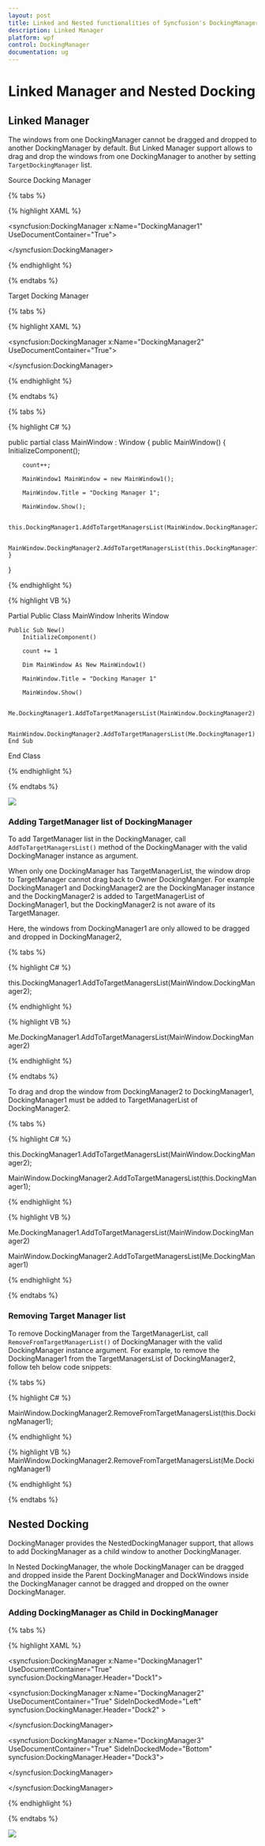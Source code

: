 ```yaml
---
layout: post
title: Linked and Nested functionalities of Syncfusion's DockingManager control for WPF
description: Linked Manager 
platform: wpf
control: DockingManager
documentation: ug
---
```

# Linked Manager and Nested Docking

## Linked Manager

The windows from one DockingManager cannot be dragged and dropped to another DockingManager by default. But Linked Manager support allows to drag and drop the windows from one DockingManager to another by setting `TargetDockingManager` list.

Source Docking Manager

{% tabs %}

{% highlight XAML %}

<syncfusion:DockingManager x:Name="DockingManager1" UseDocumentContainer="True">

<ContentControl syncfusion:DockingManager.State="Document" syncfusion:DockingManager.Header="Window1" />

<ContentControl syncfusion:DockingManager.State="Dock" syncfusion:DockingManager.Header="Window2" />

<ContentControl syncfusion:DockingManager.State="AutoHidden" syncfusion:DockingManager.Header="Window3" />

</syncfusion:DockingManager>


{% endhighlight %}

{% endtabs %}

Target Docking Manager

{% tabs %}

{% highlight XAML %}

<syncfusion:DockingManager x:Name="DockingManager2" UseDocumentContainer="True">

<ContentControl syncfusion:DockingManager.State="Dock" syncfusion:DockingManager.Header="Window1"></ContentControl>

<ContentControl syncfusion:DockingManager.State="Dock" syncfusion:DockingManager.Header="Window2"></ContentControl>

<ContentControl syncfusion:DockingManager.State="AutoHidden" syncfusion:DockingManager.Header="Window3"></ContentControl>

</syncfusion:DockingManager>                   


{% endhighlight %}

{% endtabs %}

{% tabs %}

{% highlight C# %}

public partial class MainWindow : Window
{
    public MainWindow()
	{
		InitializeComponent();

		count++;      

		MainWindow1 MainWindow = new MainWindow1();

		MainWindow.Title = "Docking Manager 1";

		MainWindow.Show();

		this.DockingManager1.AddToTargetManagersList(MainWindow.DockingManager2);

		MainWindow.DockingManager2.AddToTargetManagersList(this.DockingManager1);
	}
}


{% endhighlight %}

{% highlight VB %}

Partial Public Class MainWindow
	Inherits Window

	Public Sub New()
		InitializeComponent()

		count += 1

		Dim MainWindow As New MainWindow1()

		MainWindow.Title = "Docking Manager 1"

		MainWindow.Show()

		Me.DockingManager1.AddToTargetManagersList(MainWindow.DockingManager2)

		MainWindow.DockingManager2.AddToTargetManagersList(Me.DockingManager1)
	End Sub
End Class 

{% endhighlight %}

{% endtabs %}


![](LinkedManager_images/LinkedManager_img1.jpeg)


### Adding TargetManager list of DockingManager

To add TargetManager list in the DockingManager, call `AddToTargetManagersList()` method of the DockingManager with the valid DockingManager instance as argument.

When only one DockingManager has TargetManagerList, the window drop to TargetManager cannot drag back to Owner DockingManger. For example DockingManager1 and DockingManager2 are the DockingManager instance and the DockingManager2 is added to TargetManagerList of DockingManager1, but the DockingManager2 is not aware of its TargetManager.

Here, the windows from DockingManager1 are only allowed to be dragged and dropped in DockingManager2, 

{% tabs %}

{% highlight C# %}

this.DockingManager1.AddToTargetManagersList(MainWindow.DockingManager2);

{% endhighlight %}

{% highlight VB %}

Me.DockingManager1.AddToTargetManagersList(MainWindow.DockingManager2) 

{% endhighlight %}

{% endtabs %}


To drag and drop the window from DockingManager2 to DockingManager1, DockingManager1 must be added to TargetManagerList of DockingManager2.

{% tabs %}

{% highlight C# %}

this.DockingManager1.AddToTargetManagersList(MainWindow.DockingManager2);

MainWindow.DockingManager2.AddToTargetManagersList(this.DockingManager1);


{% endhighlight %}


{% highlight VB %}


Me.DockingManager1.AddToTargetManagersList(MainWindow.DockingManager2)

MainWindow.DockingManager2.AddToTargetManagersList(Me.DockingManager1) 

{% endhighlight %}

{% endtabs %}
### Removing Target Manager list

To remove DockingManager from the TargetManagerList, call `RemoveFromTargetManagerList()` of DockingManager with the valid DockingManager instance argument. For example, to remove the DockingManager1 from the TargetManagersList of DockingManager2, follow teh below code snippets:

{% tabs %}

{% highlight C# %}

MainWindow.DockingManager2.RemoveFromTargetManagersList(this.DockingManager1);

{% endhighlight %}


{% highlight VB %}
MainWindow.DockingManager2.RemoveFromTargetManagersList(Me.DockingManager1) 

{% endhighlight %}

{% endtabs %}


## Nested Docking

DockingManager provides the NestedDockingManager support, that allows to add DockingManager as a child window to another DockingManager. 

In Nested DockingManager, the whole DockingManager can be dragged and dropped inside the Parent DockingManager and DockWindows inside the DockingManager cannot be dragged and dropped on the owner DockingManager.

### Adding DockingManager as Child in DockingManager

{% tabs %}

{% highlight XAML %}

<syncfusion:DockingManager x:Name="DockingManager1" UseDocumentContainer="True" syncfusion:DockingManager.Header="Dock1">

<ContentControl x:Name="Content1" syncfusion:DockingManager.Header="Dock1"/>

<syncfusion:DockingManager x:Name="DockingManager2" UseDocumentContainer="True"
                           SideInDockedMode="Left" syncfusion:DockingManager.Header="Dock2"  >

<ContentControl syncfusion:DockingManager.Header="Dock2" syncfusion:DockingManager.DesiredWidthInDockedMode="600" />

</syncfusion:DockingManager>

<syncfusion:DockingManager x:Name="DockingManager3" UseDocumentContainer="True"
                           SideInDockedMode="Bottom"  syncfusion:DockingManager.Header="Dock3">

<ContentControl syncfusion:DockingManager.Header="Dock3" syncfusion:DockingManager.DesiredWidthInDockedMode="600"/>

</syncfusion:DockingManager>

</syncfusion:DockingManager>



{% endhighlight %}

{% endtabs %}

![](LinkedManager_images/LinkedManager_img2.jpeg)


